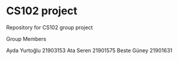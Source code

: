# CS102 project
 Repository for CS102 group project

Group Members

Ayda Yurtoğlu 21903153
Ata Seren 21901575
Beste Güney 21901631
